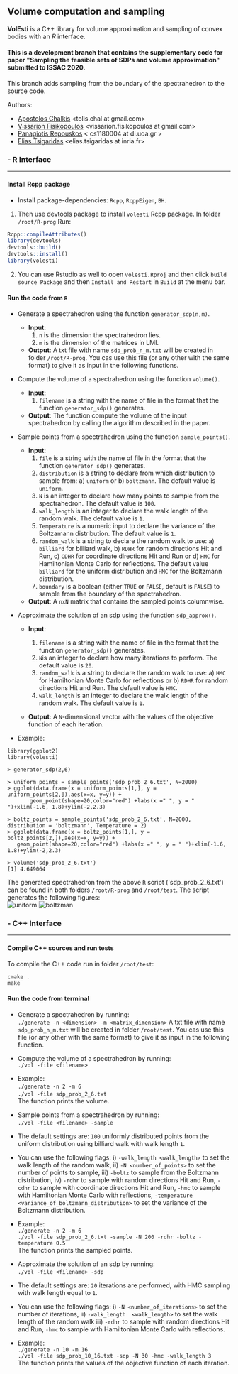 ## Volume computation and sampling

**VolEsti** is a C++ library for volume approximation and sampling of convex bodies with an *R* interface.  

#### **This is a development branch that contains the supplementary code for paper "Sampling  the feasible sets of SDPs and volume approximation" submitted to ISSAC 2020.**   

This branch adds sampling from the boundary of the spectrahedron to the source code.

Authors:  
- [Apostolos Chalkis](https://tolischal.github.io) <tolis.chal at gmail.com>  
- [Vissarion Fisikopoulos](https://vissarion.github.io) <vissarion.fisikopoulos at gmail.com>  
- [Panagiotis Repouskos](https://panagiotisrep.github.io/) < cs1180004 at di.uoa.gr >  
- [Elias Tsigaridas](https://www-polsys.lip6.fr/~elias) <elias.tsigaridas at inria.fr>  

### - R Interface
------------

####  Install Rcpp package  
 
* Install package-dependencies: `Rcpp`, `RcppEigen`, `BH`.  

1. Then use devtools package to install `volesti` Rcpp package. In folder `/root/R-prog` Run:
```r
Rcpp::compileAttributes()  
library(devtools)  
devtools::build()  
devtools::install()  
library(volesti)  
```
2. You can use Rstudio as well to open `volesti.Rproj` and then click `build source Package` and then `Install and Restart` in `Build` at the menu bar.  


####  Run the code from `R`  

* Generate a spectrahedron using the function `generator_sdp(n,m)`.  
  - **Input**:  
    1. `n` is the dimension the spectrahedron lies.  
    2. `m` is the dimension of the matrices in LMI.  
  - **Output**: A txt file with name `sdp_prob_n_m.txt` will be created in folder `/root/R-prog`. You cas use this file (or                 any other with the same format) to give it as input in the following functions.  

* Compute the volume of a spectrahedron using the function `volume()`.  
  - **Input**:  
    1. `filename` is a string with the name of file in the format that the function `generator_sdp()` generates.  
  - **Output**: The function compute the volume of the input spectrahedron by calling the algorithm described in the paper.  
* Sample points from a spectrahedron using the function `sample_points()`.  
  - **Input**:  
    1. `file` is a string with the name of file in the format that the function `generator_sdp()` generates.  
    2. `distribution` is a string to declare from which distribution to sample from: a) `uniform` or b) `boltzmann`. The default value is `uniform`.  
    3. `N` is an integer to declare how many points to sample from the spectrahedron. The default value is `100`.  
    4. `walk_length` is an integer to declare the walk length of the random walk. The default value is `1`.  
    5. `Temperature` is a numeric input to declare the variance of the Boltzamann distribution. The default value is `1`.  
    6. `random_walk` is a string to declare the random walk to use: a) `billiard` for billiard walk, b) `RDHR` for random directions Hit and Run, c) `CDHR` for coordinate directions Hit and Run or d) `HMC` for Hamiltonian Monte Carlo for reflections. The default value `billiard` for the uniform distribution and `HMC` for the Boltzmann distribution.  
    7. `boundary` is a boolean (either `TRUE` or `FALSE`, default is `FALSE`) to sample from the boundary of the spectrahedron.
  - **Output**: A `nxN` matrix that contains the sampled points columnwise.  

* Approximate the solution of an sdp using the function `sdp_approx()`.  
  - **Input**:  
    1. `filename` is a string with the name of file in the format that the function `generator_sdp()` generates.  
    2. `N`is an integer to declare how many iterations to perform. The default value is `20`.  
    3. `random_walk` is a string to declare the random walk to use: a) `HMC` for Hamiltonian Monte Carlo for reflections or b) `RDHR` for random directions Hit and Run. The default value is `HMC`.  
    4. `walk_length` is an integer to declare the walk length of the random walk. The default value is `1`.  
    
  - **Output**:  A `N`-dimensional vector with the values of the objective function of each iteration.  

* Example:  

```{r}
library(ggplot2)
library(volesti)

> generator_sdp(2,6)

> uniform_points = sample_points('sdp_prob_2_6.txt', N=2000)
> ggplot(data.frame(x = uniform_points[1,], y = uniform_points[2,]),aes(x=x, y=y)) +
       geom_point(shape=20,color="red") +labs(x =" ", y = " ")+xlim(-1.6, 1.8)+ylim(-2,2.3)
 
> boltz_points = sample_points('sdp_prob_2_6.txt', N=2000, distribution = 'boltzmann', Temperature = 2)
> ggplot(data.frame(x = boltz_points[1,], y = boltz_points[2,]),aes(x=x, y=y)) +
   geom_point(shape=20,color="red") +labs(x =" ", y = " ")+xlim(-1.6, 1.8)+ylim(-2,2.3)

> volume('sdp_prob_2_6.txt')
[1] 4.649064
```

The generated spectrahedron from the above `R` script ('sdp_prob_2_6.txt') can be found in both folders `/root/R-prog` and `/root/test`. The script generates the following figures:  
![uniform](R-proj/inst/uniform.png)
![boltzman](R-proj/inst/boltz.png)

### - C++ Interface
------------

####  Compile C++ sources and run tests 

To compile the C++ code run in folder `/root/test`:  
```
cmake .  
make  
```

####  Run the code from terminal  

* Generate a spectrahedron by running:  
`
./generate -n <dimension> -m <matrix_dimension>
`
A txt file with name `sdp_prob_n_m.txt` will be created in folder `/root/test`. You cas use this file (or any other with the same format) to give it as input in the following function.  

* Compute the volume of a spectrahedron by running:  
`
./vol -file <filename>
`
- Example:  
`./generate -n 2 -m 6`  
`./vol -file sdp_prob_2_6.txt`  
The function prints the volume.  

* Sample points from a spectrahedron by running:  
`
./vol -file <filename> -sample
`
  
- The default settings are: `100` uniformly distributed points from the uniform distribution using billiard walk with walk length `1`.  
- You can use the following flags: i) `-walk_length <walk_length>` to set the walk length of the random walk, ii) `-N <number_of_points>` to set the number of points to sample, iii) `-boltz` to sample from the Boltzmann distribution, iv) `-rdhr` to sample with random directions Hit and Run, `-cdhr` to sample with coordinate directions Hit and Run, `-hmc` to sample with Hamiltonian Monte Carlo with reflections, `-temperature <variance_of_boltzmann_distribution>` to set the variance of the Boltzmann distribution.  

- Example:  
`./generate -n 2 -m 6`  
`./vol -file sdp_prob_2_6.txt -sample -N 200 -rdhr -boltz -temperature 0.5`  
The function prints the sampled points.  

* Approximate the solution of an sdp by running:  
`
./vol -file <filename> -sdp
`
- The default settings are: `20` iterations are performed, with HMC sampling with walk length equal to `1`.  
- You can use the following flags: i) `-N <number_of_iterations>` to set the number of iterations, ii) `-walk_length  <walk_length>` to set the walk length of the random walk iii) `-rdhr` to sample with random directions Hit and Run, `-hmc` to sample with Hamiltonian Monte Carlo with reflections.  

- Example:  
`./generate -n 10 -m 16`  
`./vol -file sdp_prob_10_16.txt -sdp -N 30 -hmc -walk_length 3`  
The function prints the values of the objective function of each iteration.

